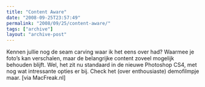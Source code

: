 ```yaml
---
title: "Content Aware"
date: "2008-09-25T23:57:49"
permalink: "2008/09/25/content-aware/"
tags: ["archive"]
layout: "archive-post"
---
```

Kennen jullie nog de seam carving waar ik het eens over had? Waarmee je foto’s kan verschalen, maar de belangrijke content zoveel mogelijk behouden blijft. Wel, het zit nu standaard in de nieuwe Photoshop CS4, met nog wat intressante opties er bij. Check het (over enthousiaste) demofilmpje maar. \[via MacFreak.nl\]
